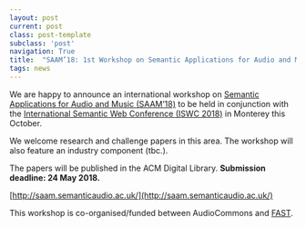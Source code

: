 ```yaml
---
layout: post
current: post
class: post-template
subclass: 'post'
navigation: True
title:  "SAAM’18: 1st Workshop on Semantic Applications for Audio and Music"
tags: news
---
```


We are happy to announce an international workshop on
[Semantic Applications for Audio and Music (SAAM’18)](http://saam.semanticaudio.ac.uk/)
to be held in conjunction with the
[International Semantic Web Conference (ISWC 2018)](http://iswc2018.semanticweb.org/)
in Monterey this October.

We welcome research and challenge papers in this area. The workshop will also feature an industry component (tbc.).

The papers will be published in the ACM Digital Library.
__Submission deadline: 24 May 2018.__

[http://saam.semanticaudio.ac.uk/](http://saam.semanticaudio.ac.uk/)

This workshop is co-organised/funded between AudioCommons and
[FAST](http://www.semanticaudio.ac.uk/).
